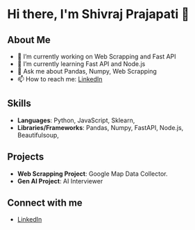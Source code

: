 # Hi there, I'm Shivraj Prajapati 👋

## About Me
- 🔭 I’m currently working on Web Scrapping and Fast API
- 🌱 I’m currently learning Fast API and Node.js
- 💬 Ask me about Pandas, Numpy, Web Scrapping
- 📫 How to reach me: [LinkedIn](https://www.linkedin.com/in/shivraj-prajapati/)

## Skills
- **Languages**: Python, JavaScript, Sklearn, 
- **Libraries/Frameworks**: Pandas, Numpy, FastAPI, Node.js, Beautifulsoup,  

## Projects
- **Web Scrapping Project**: Google Map Data Collector.
- **Gen AI Project**: AI Interviewer

## Connect with me
- [LinkedIn](https://www.linkedin.com/in/shivraj-prajapati/)
